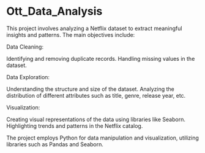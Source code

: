 # Ott_Data_Analysis

This project involves analyzing a Netflix dataset to extract meaningful insights and patterns. The main objectives include:

Data Cleaning:

Identifying and removing duplicate records.
Handling missing values in the dataset.

Data Exploration:

Understanding the structure and size of the dataset.
Analyzing the distribution of different attributes such as title, genre, release year, etc.

Visualization:

Creating visual representations of the data using libraries like Seaborn.
Highlighting trends and patterns in the Netflix catalog.

The project employs Python for data manipulation and visualization, utilizing libraries such as Pandas and Seaborn.

